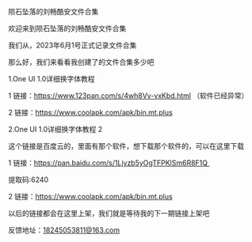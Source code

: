  陨石坠落的刘畅酷安文件合集
 
 
 欢迎来到陨石坠落的刘畅酷安文件合集
 
 
我们从，2023年6月1号正式记录文件合集


那么好，我们来看看我创建了的文件合集多少吧


1.One UI 1.0详细换字体教程


1 链接：https://www.123pan.com/s/4wh8Vv-vxKbd.html
（软件已经异常）


2 链接：https://www.coolapk.com/apk/bin.mt.plus


2.One UI 1.0详细换字体教程 2


这个链接是百度云的，里面有那个软件，想下载那个软件的，可以在这里下载


1 链接：https://pan.baidu.com/s/1Ljyzb5yOgTFPKlSm6R8F1Q 


提取码:6240


2 链接：https://www.coolapk.com/apk/bin.mt.plus


以后的链接都会在这里上架，我们就是等待我的下一期链接上架吧


反馈地址：18245053811@163.com
